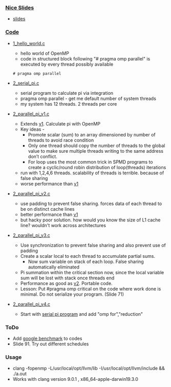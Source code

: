 ### [Nice Slides](./slides)
* [slides](./slides)

### [Code](./Code)
* [1_hello_world.c](./Code/1.c)
  * hello world of OpenMP
  * code in structured block following "# pragma omp parallel" is executed by every thread possibly available
  ```
  # pragma omp parallel
  ```

* [2_serial_pi.c](./Code/2_serial_pi.c)
  * serial program to calculate pi via integration
  * pragma omp parallel - get me default number of system threads
  * my system has 12 threads. 2 threads per core
* [2_parallel_pi_v1.c](./Code/2_parallel_pi_v1.c)
  * Extends [v1](./Code/2_parallel_pi_v1.c). Calculate pi with OpenMP
  * Key ideas -
    * Promote scalar (sum) to an array dimensioned by number of threads to avoid race condition
    * Only one thread should copy the number of threads to the global value to make sure multiple threads writing to the same address don’t conflict.
    * For loop uses the most common trick in SPMD programs to create a cyclic/round robin distribution of loop(threads) iterations
  * run with 1,2,4,6 threads. scalability of threads is terrible. because of false sharing
  * worse performance than [v1](./Code/2_parallel_pi_v1.c)
* [2_parallel_pi_v2.c](./Code/2_parallel_pi_v2.c)
  * use padding to prevent false sharing. forces data of each thread to be on distinct cache lines
  * better performance than [v1](./Code/2_parallel_pi_v1.c)
  * but hacky poor solution. how would you know the size of L1 cache line? wouldn't work across architectures
* [2_parallel_pi_v3.c](./Code/2_parallel_pi_v3.c)
  * Use synchronization to prevent false sharing and also prevent use of padding
  * Create a scalar local to each thread to accumulate partial sums.
    * Now sum variable on stack of each loop. False sharing automatically eliminated
  * Pi summation within the critical section now, since the local variable sum will be lost with stack once threads end
  * Performance as good as [v2](./Code/2_parallel_pi_v2.c). Portable code.
  * Lesson: Put #pragma omp critical on the code where work done is minimal. Do not serialize your program. (Slide 71)
* [2_parallel_pi_v4.c](./Code/2_parallel_pi_v4.c)
  * Start with [serial pi program](./Code/2_serial_pi.c) and add "omp for","reduction"

### ToDo
* Add [google benchmark](https://github.com/google/benchmark) to codes
* Slide 91. Try out different schedules

### Usage

* clang -fopenmp  -L/usr/local/opt/llvm/lib -I/usr/local/opt/llvm/include <filename> && ./a.out
* Works with clang version 9.0.1 , x86_64-apple-darwin19.3.0